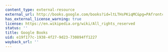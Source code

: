 ```yaml
---
content_type: external-resource
external_url: http://books.google.com/books?id=ltLTHsPKiqMC&pg=PAfrontcover
has_external_license_warning: true
license: https://en.wikipedia.org/wiki/All_rights_reserved
status: ''
title: Google Books
uid: e19f177c-1938-4f27-9d23-730894ff1227
wayback_url: ''
---
```

